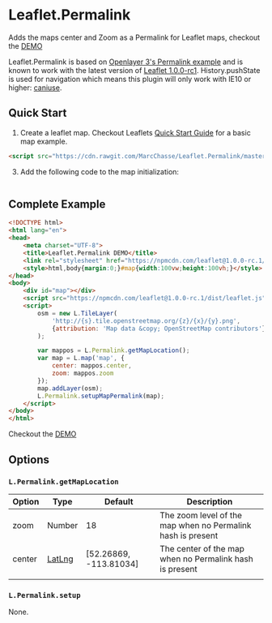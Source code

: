 # Leaflet.Permalink
Adds the maps center and Zoom as a Permalink for Leaflet maps, checkout the [DEMO](https://marcchasse.github.io/Leaflet.Permalink/)

Leaflet.Permalink is based on [Openlayer 3's Permalink example](http://openlayers.org/en/latest/examples/Permalink.html)
and is known to work with the latest version of [Leaflet 1.0.0-rc1](http://leafletjs.com/reference-1.0.0.html).
History.pushState is used for navigation which means this plugin will only work with IE10 or higher: [caniuse](http://caniuse.com/#feat=history).

## Quick Start

1. Create a leaflet map. Checkout Leaflets [Quick Start Guide](http://leafletjs.com/examples/quick-start.html) for a basic map example.

```html
<script src="https://cdn.rawgit.com/MarcChasse/Leaflet.Permalink/master/Leaflet.Permalink.min.js"></script>
```
3. Add the following code to the map initialization:
```javascript
```
## Complete Example
```html
<!DOCTYPE html>
<html lang="en">
<head>
	<meta charset="UTF-8">
	<title>Leaflet.Permalink DEMO</title>
	<link rel="stylesheet" href="https://npmcdn.com/leaflet@1.0.0-rc.1/dist/leaflet.css" />
	<style>html,body{margin:0;}#map{width:100vw;height:100vh;}</style>
</head>
<body>
	<div id="map"></div>
	<script src="https://npmcdn.com/leaflet@1.0.0-rc.1/dist/leaflet.js"></script>
	<script>
	    osm = new L.TileLayer(
	    	'http://{s}.tile.openstreetmap.org/{z}/{x}/{y}.png',
	    	{attribution: 'Map data &copy; OpenStreetMap contributors'}
	    );

		var mappos = L.Permalink.getMapLocation();
	    var map = L.map('map', {
	        center: mappos.center,
	        zoom: mappos.zoom
	    });
		map.addLayer(osm);
	    L.Permalink.setupMapPermalink(map);
	</script>
</body>
</html>
```
Checkout the [DEMO](https://marcchasse.github.io/Leaflet.Permalink/)

## Options
### `L.Permalink.getMapLocation`

| Option | Type                                                 | Default                | Description                                                 |
|--------|------------------------------------------------------|------------------------|-------------------------------------------------------------|
| zoom   | Number                                               | 18                     | The zoom level of the map when no Permalink hash is present |
| center | [LatLng](http://leafletjs.com/reference.html#latlng) | [52.26869, -113.81034] | The center of the map when no Permalink hash is present     |
|        |                                                      |                        |                                                             |

### `L.Permalink.setup`

None.